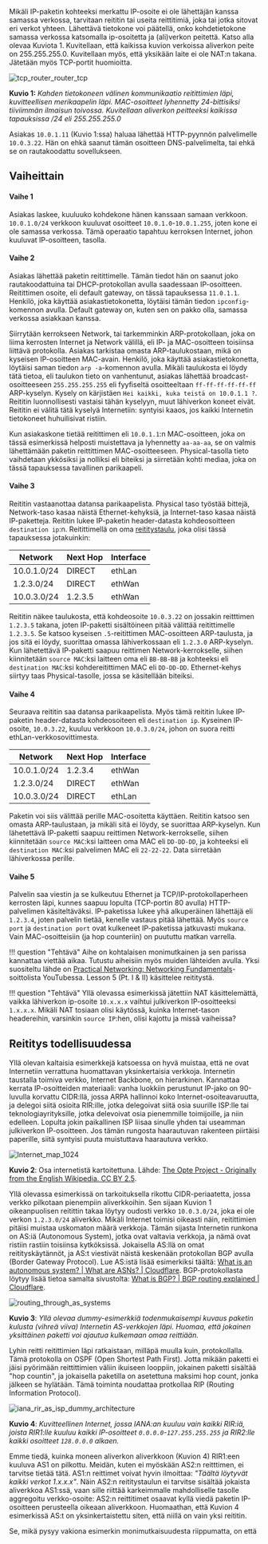 Mikäli IP-paketin kohteeksi merkattu IP-osoite ei ole lähettäjän kanssa samassa verkossa, tarvitaan reititin tai useita reittitimiä, joka tai jotka sitovat eri verkot yhteen. Lähettävä tietokone voi päätellä, onko kohdetietokone samassa verkossa katsomalla ip-osoitetta ja (ali)verkon peitettä. Katso alla olevaa Kuviota 1. Kuvitellaan, että kaikissa kuvion verkoissa aliverkon peite on 255.255.255.0. Kuvitellaan myös, että yksikään laite ei ole NAT:n takana. Jätetään myös TCP-portit huomioitta.

![tcp_router_router_tcp](../images/tcp_router_router_tcp.svg)

**Kuvio 1:** *Kahden tietokoneen välinen kommunikaatio reitittimien läpi, kuvitteellisen merikaapelin läpi. MAC-osoitteet lyhennetty 24-bittisiksi tiiviimmän ilmaisun toivossa. Kuvitellaan aliverkon peitteeksi kaikissa tapauksissa /24 eli 255.255.255.0*

Asiakas `10.0.1.11` (Kuvio 1:ssa) haluaa lähettää HTTP-pyynnön palvelimelle `10.0.3.22`. Hän on ehkä saanut tämän osoitteen DNS-palvelimelta, tai ehkä se on rautakoodattu sovellukseen.

## Vaiheittain

#### Vaihe 1

Asiakas laskee, kuuluuko kohdekone hänen kanssaan samaan verkkoon. `10.0.1.0/24` verkkoon kuuluvat osoitteet `10.0.1.0`-`10.0.1.255`, joten kone ei ole samassa verkossa. Tämä operaatio tapahtuu kerroksen Internet, johon kuuluvat IP-osoitteen, tasolla.



#### Vaihe 2

Asiakas lähettää paketin reitittimelle. Tämän tiedot hän on saanut joko rautakoodattuina tai DHCP-protokollan avulla saadessaan IP-osoitteen. Reitittimen osoite, eli default gateway, on tässä tapauksessa `11.0.1.1`. Henkilö, joka käyttää asiakastietokonetta, löytäisi tämän tiedon `ipconfig`-komennon avulla. Default gateway on, kuten sen on pakko olla, samassa verkossa asiakkaan kanssa. 

Siirrytään kerrokseen Network, tai tarkemminkin ARP-protokollaan, joka on liima kerrosten Internet ja Network välillä, eli IP- ja MAC-osoitteen toisiinsa liittävä protokolla. Asiakas tarkistaa omasta ARP-taulukostaan, mikä on kyseisen IP-osoitteen MAC-avain. Henkilö, joka käyttää asiakastietokonetta, löytäisi saman tiedon `arp -a`-komennon avulla. Mikäli taulukosta ei löydy tätä tietoa, eli taulukon tieto on vanhentunut, asiakas lähettää broadcast-osoitteeseen `255.255.255.255` eli fyyfiseltä osoitteeltaan `ff-ff-ff-ff-ff-ff` ARP-kyselyn. Kysely on kärjistäen `Hei kaikki, kuka teistä on 10.0.1.1 ?`. Reititin luonnollisesti vastaisi tähän kyselyyn, muut lähiverkon koneet eivät. Reititin ei välitä tätä kyselyä Internetiin: syntyisi kaaos, jos kaikki Internetin tietokoneet huhuilisivat ristiin.

Kun asiakaskone tietää reitittimen eli `10.0.1.1`:n MAC-osoitteen, joka on tässä esimerkissä helposti muistettava ja lyhennetty `aa-aa-aa`, se on valmis lähettämään paketin reittittimen MAC-osoitteeseen. Physical-tasolla tieto vaihdetaan ykkösiksi ja nolliksi eli biteiksi ja siirretään kohti mediaa, joka on tässä tapauksessa tavallinen parikaapeli.



#### Vaihe 3

Reititin vastaanottaa datansa parikaapelista. Physical taso työstää bittejä, Network-taso kasaa näistä Ethernet-kehyksiä, ja Internet-taso kasaa näistä IP-paketteja. Reititin lukee IP-paketin header-datasta kohdeosoitteen `destination ip`:n. Reitittimellä on oma [reititystaulu](https://en.wikipedia.org/wiki/Routing_table), joka olisi tässä tapauksessa jotakuinkin:

| Network     | Next Hop | Interface |
| ----------- | -------- | --------- |
| 10.0.1.0/24 | DIRECT   | ethLan    |
| 1.2.3.0/24  | DIRECT   | ethWan    |
| 10.0.3.0/24 | 1.2.3.5  | ethWan    |

Reititin näkee taulukosta, että kohdeosoite `10.0.3.22` on jossakin reitttimen `1.2.3.5` takana, joten IP-paketti sisältöineen pitää välittää reitittimelle `1.2.3.5`. Se katsoo kyseisen `.5`-reitittimen MAC-osoitteen ARP-taulusta, ja jos sitä ei löydy, suorittaa omassa lähiverkossaan eli `1.2.3.0` ARP-kyselyn. Kun lähetettävä IP-paketti saapuu reittimen Network-kerrokselle, siihen kiinnitetään `source MAC`:ksi laitteen oma eli `BB-BB-BB` ja kohteeksi eli `destination MAC`:ksi kohdereitittimen MAC eli `DD-DD-DD`. Ethernet-kehys siirtyy taas Physical-tasolle, jossa se käsitellään biteiksi.



#### Vaihe 4

Seuraava reititin saa datansa parikaapelista. Myös tämä reititin lukee IP-paketin header-datasta kohdeosoiteen eli `destination ip`. Kyseinen IP-osoite, `10.0.3.22`, kuuluu verkkoon `10.0.3.0/24`, johon on suora reitti ethLan-verkkosovittimesta.

| Network     | Next Hop | Interface |
| ----------- | -------- | --------- |
| 10.0.1.0/24 | 1.2.3.4  | ethWan    |
| 1.2.3.0/24  | DIRECT   | ethWan    |
| 10.0.3.0/24 | DIRECT   | ethLan    |

Paketin voi siis välittää perille MAC-osoitetta käyttäen. Reititin katsoo sen omasta ARP-taulustaan, ja mikäli sitä ei löydy, se suorittaa ARP-kyselyn. Kun lähetettävä IP-paketti saapuu reittimen Network-kerrokselle, siihen kiinnitetään `source MAC`:ksi laitteen oma MAC eli `DD-DD-DD`, ja kohteeksi eli `destination MAC`:ksi palvelimen MAC eli `22-22-22`. Data siirretään lähiverkossa perille.



#### Vaihe 5

Palvelin saa viestin ja se kulkeutuu Ethernet ja TCP/IP-protokollaperheen kerrosten läpi, kunnes saapuu lopulta (TCP-portin 80 avulla) HTTP-palvelimen käsiteltäväksi. IP-paketissa lukee yhä alkuperäinen lähettäjä eli `1.2.3.4`, joten palvelin tietää, kenelle vastaus pitää lähettää. Myös `source port` ja `destination port` ovat kulkeneet IP-paketissa jatkuvasti mukana. Vain MAC-osoitteisiin (ja hop counteriin) on puututtu matkan varrella.



!!! question "Tehtävä"
    Aihe on kohtalaisen monimutkainen ja sen parissa kannattaa viettää aikaa. Tutustu aiheisiin myös muiden lähteiden avulla. Yksi suositeltu lähde on [Practical Networking: Networking Fundamentals](https://www.youtube.com/watch?v=bj-Yfakjllc&list=PLIFyRwBY_4bRLmKfP1KnZA6rZbRHtxmXi)-soittolista YouTubessa. Lesson 5 (Pt. I & II) käsittelee reititystä.



!!! question "Tehtävä"
    Yllä olevassa esimerkissä jätettiin NAT käsittelemättä, vaikka lähiverkon ip-osoite `10.x.x.x` vaihtui julkiverkon IP-osoitteeksi `1.x.x.x`. Mikäli NAT tosiaan olisi käytössä, kuinka Internet-tason headereihin, varsinkin `source IP`:hen, olisi kajottu ja missä vaiheissa?



## Reititys todellisuudessa

Yllä olevan kaltaisia esimerkkejä katsoessa on hyvä muistaa, että ne ovat Internetiin verrattuna huomattavan yksinkertaisia verkkoja. Internetin taustalla toimiva verkko, Internet Backbone, on hierarkinen. Kannattaa kerrata IP-osoitteiden materiaali: vanha luokkiin perustunut IP-jako on 90-luvulla korvattu CIDR:llä, jossa ARPA hallinnoi koko Internet-osoiteavaruutta, ja delegoi siitä osioita RIR:ille, jotka delegoivat siitä osia suurille ISP:lle tai teknologiayrityksille, jotka delevoivat osia pienemmille toimijoille, ja niin edelleen. Lopulta jokin paikallinen ISP liisaa sinulle yhden tai useamman julkiverkon IP-osoitteen. Jos tämän rungosta haarautuvan rakenteen piirtäisi paperille, siitä syntyisi puuta muistuttava haarautuva verkko.

![Internet_map_1024](../images/Internet_map_1024.jpg)

**Kuvio 2**: Osa internetistä kartoitettuna. Lähde: [The Opte Project - Originally from the English Wikipedia. CC BY 2.5](https://commons.wikimedia.org/w/index.php?curid=1538544). 

Yllä olevassa esimerkissä on tarkoituksella rikottu CIDR-periaatetta, jossa verkko pilkotaan pienempiin aliverkkoihin. Sen sijaan Kuvion 1 oikeanpuolisen reitittin takaa löytyy oudosti verkko `10.0.3.0/24`, joka ei ole verkon `1.2.3.0/24` aliverkko. Mikäli Internet toimisi oikeasti näin, reitittimien pitäisi muistaa uskomaton määrä verkkoja. Tämän sijasta Internetin runkona on AS:iä (Autonomous System), jotka ovat valtavia verkkoja, ja nämä ovat ristiin rastiin toisiinsa kytköksissä. Jokaisella AS:llä on omat reitityskäytännöt, ja AS:t viestivät näistä keskenään protokollan BGP avulla (Border Gateway Protocol). Lue AS:istä lisää esimerkiksi täältä: [What is an autonomous system? | What are ASNs? | Cloudflare](https://www.cloudflare.com/learning/network-layer/what-is-an-autonomous-system/). BGP-protokollasta löytyy lisää tietoa samalta sivustolta: [What is BGP? | BGP routing explained | Cloudflare](https://www.cloudflare.com/learning/security/glossary/what-is-bgp/).

![routing_through_as_systems](../images/routing_through_as_systems.png)

**Kuvio 3**: *Yllä olevaa dummy-esimerkkiä todenmukaisempi kuvaus paketin kulusta (vihreä viiva) Internetin AS-verkkojen läpi. Huomaa, että jokainen yksittäinen paketti voi ajautua kulkemaan omaa reittiään.*

Lyhin reitti reitittimien läpi ratkaistaan, milläpä muulla kuin, protokollalla. Tämä protokolla on OSPF (Open Shortest Path First). Jotta mikään paketti ei jäisi pyörimään reittittimien väliin ikuiseen looppiin, jokainen paketti sisältää "hop countin", ja jokaisella paketilla on asetettuna maksimi hop count, jonka jälkeen se hylätään. Tämä toiminta noudattaa protkollaa RIP (Routing Information Protocol).

![iana_rir_as_isp_dummy_architecture](../images/iana_rir_as_isp_dummy_architecture.png)

**Kuvio 4**: *Kuvitteellinen Internet, jossa IANA:an kuuluu vain kaikki RIR:iä, joista RIR1:lle kuuluu kaikki IP-osoitteet `0.0.0.0`-`127.255.255.255` ja RIR2:lle kaikki osoitteet `128.0.0.0` alkaen.* 

Emme tiedä, kuinka moneen aliverkon aliverkkoon (Kuvion 4) RIR1:een kuuluva AS1 on pilkottu. Meidän, kuten ei myöskään AS2:n reitttimen, ei tarvitse tietää tätä. AS1:n reittimet voivat hyvin ilmoittaa: *"Täältä löytyvät kaikki verkot 1.x.x.x"*. Näin AS2:n reititystaulun ei tarvitse sisältää jokaista aliverkkoa AS1:ssä, vaan sille riittää karkeimmalle mahdolliselle tasolle aggregoitu verkko-osoite: AS2:n reittitimet osaavat kyllä viedä paketin IP-osoitteen perusteella oikeaan aliverkkoon. Huomaathan, että Kuvion 4 esimerkissä AS:t on yksinkertaistettu siten, että niillä on vain yksi reititin.

Se, mikä pysyy vakiona esimerkin monimutkaisuudesta riippumatta, on että